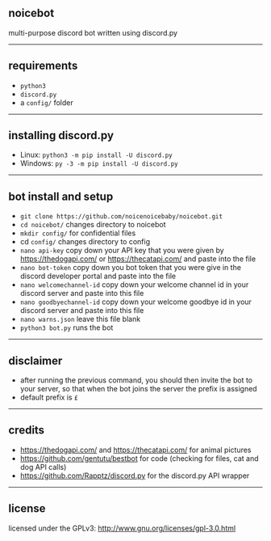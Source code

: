 ## noicebot
multi-purpose discord bot written using discord.py

---
## requirements
* `python3`
* `discord.py`
* a `config/` folder

---
## installing discord.py
* Linux: `python3 -m pip install -U discord.py`
* Windows: `py -3 -m pip install -U discord.py`

---
## bot install and setup
* `git clone https://github.com/noicenoicebaby/noicebot.git`
* `cd noicebot/` changes directory to noicebot
* `mkdir config/` for confidential files
* cd `config/` changes directory to config
* `nano api-key` copy down your API key that you were given by https://thedogapi.com/ or https://thecatapi.com/ and paste into the file
* `nano bot-token` copy down you bot token that you were give in the discord developer portal and paste into the file
* `nano welcomechannel-id` copy down your welcome channel id in your discord server and paste into this file
* `nano goodbyechannel-id` copy down your welcome goodbye id in your discord server and paste into this file
* `nano warns.json` leave this file blank
* `python3 bot.py` runs the bot

---
## disclaimer 
* after running the previous command, you should then invite the bot to your server, so that when the bot joins the server the prefix is assigned 
* default prefix is `£`

---
## credits 
* https://thedogapi.com/ and https://thecatapi.com/ for animal pictures 
* https://github.com/gentutu/bestbot for code (checking for files, cat and dog API calls)
* https://github.com/Rapptz/discord.py for the discord.py API wrapper

---
## license 
licensed under the GPLv3: http://www.gnu.org/licenses/gpl-3.0.html

